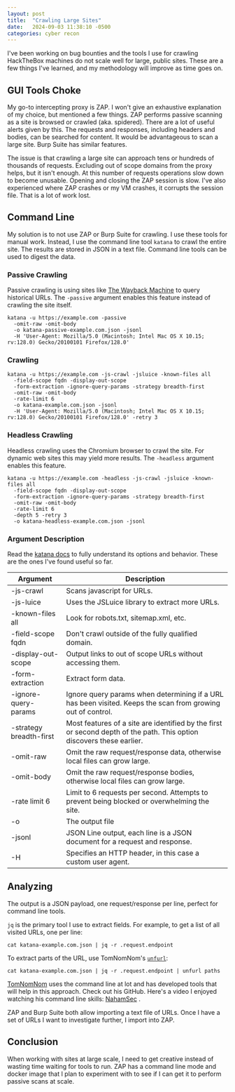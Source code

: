 ```yaml
---
layout: post
title:  "Crawling Large Sites"
date:   2024-09-03 11:38:10 -0500
categories: cyber recon
---
```


I've been working on bug bounties and the tools I use for crawling HackTheBox machines do not scale well for large, public sites. These are a few things I've learned, and my methodology will improve as time goes on.

## GUI Tools Choke

My go-to intercepting proxy is ZAP. I won't give an exhaustive explanation of my choice, but
mentioned a few things. ZAP performs passive scanning as a site is browsed or crawled
(aka. spidered). There are a lot of useful alerts given by this. The requests and responses,
including headers and bodies, can be searched for content. It would be advantageous to scan a
large site. Burp Suite has similar features.

The issue is that crawling a large site can approach tens or hundreds of thousands of requests. Excluding out of scope domains from the proxy helps, but it isn't enough. At this number of
requests operations slow down to become unusable. Opening and closing the ZAP session is slow.
I've also experienced where ZAP crashes or my VM crashes, it corrupts the session file. That is
a lot of work lost.

## Command Line

My solution is to not use ZAP or Burp Suite for crawling. I use these tools for manual work. Instead,
I use the command line tool `katana` to crawl the entire site. The results are stored in JSON in a text file. Command line tools can be used to digest the data.

### Passive Crawling

Passive crawling is using sites like [The Wayback Machine](https://web.archive.org) to query
historical URLs. The `-passive` argument enables this feature instead of crawling the site itself.

```shell
katana -u https://example.com -passive
  -omit-raw -omit-body
  -o katana-passive-example.com.json -jsonl
  -H 'User-Agent: Mozilla/5.0 (Macintosh; Intel Mac OS X 10.15; rv:128.0) Gecko/20100101 Firefox/128.0'
```

### Crawling

```shell
katana -u https://example.com -js-crawl -jsluice -known-files all
  -field-scope fqdn -display-out-scope
  -form-extraction -ignore-query-params -strategy breadth-first
  -omit-raw -omit-body 
  -rate-limit 6
  -o katana-example.com.json -jsonl
  -H 'User-Agent: Mozilla/5.0 (Macintosh; Intel Mac OS X 10.15; rv:128.0) Gecko/20100101 Firefox/128.0' -retry 3
```

### Headless Crawling

Headless crawling uses the Chromium browser to crawl the site. For dynamic web sites this may yield more results. The `-headless` argument enables this feature.

```shell
katana -u https://example.com -headless -js-crawl -jsluice -known-files all
  -field-scope fqdn -display-out-scope
  -form-extraction -ignore-query-params -strategy breadth-first
  -omit-raw -omit-body
  -rate-limit 6
  -depth 5 -retry 3
  -o katana-headless-example.com.json -jsonl
```

### Argument Description

Read the [katana docs](https://github.com/projectdiscovery/katana) to fully understand
its options and behavior. These are the ones I've found useful so far.

| Argument | Description                                                                                                           |
|----------|-----------------------------------------------------------------------------------------------------------------------|
| -js-crawl | Scans javascript for URLs.                                                                                            |
| -js-luice | Uses the JSLuice library to extract more URLs.                                                                        |
| -known-files all | Look for robots.txt, sitemap.xml, etc.                                                                                |
| -field-scope fqdn | Don't crawl outside of the fully qualified domain.                                                                    |
| -display-out-scope | Output links to out of scope URLs without accessing them.                                                             |
| -form-extraction | Extract form data.                                                                                                    |
| -ignore-query-params | Ignore query params when determining if a URL has been visited. Keeps the scan from growing out of control.           |
| -strategy breadth-first | Most features of a site are identified by the first or second depth of the path. This option discovers these earlier. |
| -omit-raw | Omit the raw request/response data, otherwise local files can grow large.                                             |
| -omit-body | Omit the raw request/response bodies, otherwise local files can grow large.                                           |
| -rate limit 6 | Limit to 6 requests per second. Attempts to prevent being blocked or overwhelming the site. |
| -o | The output file                                                                                                       |
| -jsonl | JSON Line output, each line is a JSON document for a request and response.                                            |
| -H | Specifies an HTTP header, in this case a custom user agent.                                                           |

## Analyzing

The output is a JSON payload, one request/response per line, perfect for command line tools.

`jq` is the primary tool I use to extract fields. For example, to get a list of all visited
URLs, one per line:

```shell
cat katana-example.com.json | jq -r .request.endpoint
```

To extract parts of the URL, use TomNomNom's [`unfurl`](https://github.com/tomnomnom/unfurl):

```shell
cat katana-example.com.json | jq -r .request.endpoint | unfurl paths
```

[TomNomNom](https://github.com/tomnomnom) uses the command line at lot and has developed tools
that will help in this approach. Check out his GitHub. Here's a video I enjoyed watching his command line skills: [NahamSec](https://youtu.be/SYExiynPEKM?si=FffUMrrv5sCdDTgM) .

ZAP and Burp Suite both allow importing a text file of URLs. Once I have a set of URLs I want to investigate further, I import into ZAP.

## Conclusion

When working with sites at large scale, I need to get creative instead of wasting time waiting for
tools to run. ZAP has a command line mode and docker image that I plan to experiment with to see if
I can get it to perform passive scans at scale.
